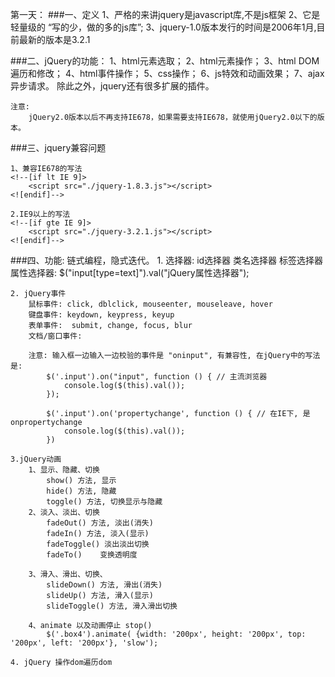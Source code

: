 第一天：
###一、定义
    1、严格的来讲jquery是javascript库,不是js框架
    2、它是轻量级的 “写的少，做的多的js库”;
    3、jquery-1.0版本发行的时间是2006年1月,目前最新的版本是3.2.1

###二、jQuery的功能：
    1、html元素选取；
    2、html元素操作；
    3、html DOM遍历和修改；
    4、html事件操作；
    5、css操作；
    6、js特效和动画效果；
    7、ajax异步请求。
    除此之外，jquery还有很多扩展的插件。

    注意: 
        jQuery2.0版本以后不再支持IE678，如果需要支持IE678，就使用jQuery2.0以下的版本。

###三、jquery兼容问题

    1、兼容IE678的写法 
    <!--[if lt IE 9]>
        <script src="./jquery-1.8.3.js"></script>
    <![endif]-->

    2.IE9以上的写法
    <!--[if gte IE 9]>
        <script src="./jquery-3.2.1.js"></script>
    <![endif]-->

###四、功能:
    链式编程，隐式迭代。
    1. 选择器:
        id选择器
        类名选择器
        标签选择器
        属性选择器:  $("input[type=text]").val("jQuery属性选择器");

    2. jQuery事件
        鼠标事件: click, dblclick, mouseenter, mouseleave, hover
        键盘事件: keydown, keypress, keyup
        表单事件:  submit, change, focus, blur
        文档/窗口事件: 

        注意: 输入框一边输入一边校验的事件是 "oninput", 有兼容性, 在jQuery中的写法是:
            $('.input').on("input", function () { // 主流浏览器
                console.log($(this).val());
            });

            $('.input').on('propertychange', function () { // 在IE下, 是 onpropertychange
                console.log($(this).val());
            })

    3.jQuery动画
        1、显示、隐藏、切换
            show() 方法, 显示
            hide() 方法, 隐藏
            toggle() 方法, 切换显示与隐藏
        2、淡入、淡出、切换
            fadeOut() 方法, 淡出(消失)
            fadeIn() 方法, 淡入(显示)
            fadeToggle() 淡出淡出切换
            fadeTo()    变换透明度

        3、滑入、滑出、切换、
            slideDown() 方法, 滑出(消失)
            slideUp() 方法, 滑入(显示)
            slideToggle() 方法, 滑入滑出切换

        4、animate 以及动画停止 stop()
            $('.box4').animate( {width: '200px', height: '200px', top: '200px', left: '200px'}, 'slow');

    4. jQuery 操作dom遍历dom
    